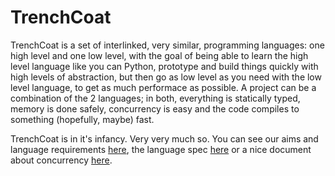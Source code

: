 # TrenchCoat

TrenchCoat is a set of interlinked, very similar, programming languages: one high level and one low level, with the goal of being able to learn the high level language like you can Python, prototype and build things quickly with high levels of abstraction, but then go as low level as you need with the low level language, to get as much performace as possible. A project can be a combination of the 2 languages; in both, everything is statically typed, memory is done safely, concurrency is easy and the code compiles to something (hopefully, maybe) fast.

TrenchCoat is in it's infancy. Very very much so. You can see our aims and language requirements [here](aims.md), the language spec [here](spec.md) or a nice document about concurrency [here](concurrency.md).

